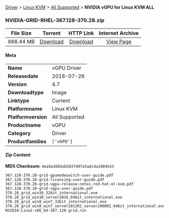 
[Driver](/README.md)  >  [Linux KVM](/index/Driver/Linux_KVM.md)  >  [All Supported](/index/Driver/Linux_KVM/All_Supported.md)  >  **NVIDIA vGPU for Linux KVM ALL**


### NVIDIA-GRID-RHEL-367.128-370.28.zip

| **File Size** | **Torrent**  | **HTTP Link** | **Internet Archive** |
|:-------------:|:------------:|:-------------:|:--------------------:|
| 968.44 MB |  [Download](https://archive.org/download/nvgpu_NVIDIA-GRID-RHEL-367.128-370.28.zip_jf43hmv6/nvgpu_NVIDIA-GRID-RHEL-367.128-370.28.zip_jf43hmv6_archive.torrent)       | [Download](https://archive.org/compress/nvgpu_NVIDIA-GRID-RHEL-367.128-370.28.zip_jf43hmv6) | [View Page](https://archive.org/details/nvgpu_NVIDIA-GRID-RHEL-367.128-370.28.zip_jf43hmv6)       |

#### Meta

<table>
<tr><td><strong>Name</strong></td><td>vGPU Driver</td></tr>
<tr><td><strong>Releasedate</strong></td><td>2018-07-26</td></tr>
<tr><td><strong>Version</strong></td><td>4.7</td></tr>
<tr><td><strong>Downloadtype</strong></td><td>Image</td></tr>
<tr><td><strong>Linktype</strong></td><td>Current</td></tr>
<tr><td><strong>Platformname</strong></td><td>Linux KVM</td></tr>
<tr><td><strong>Platformversion</strong></td><td>All Supported</td></tr>
<tr><td><strong>Productname</strong></td><td>vGPU</td></tr>
<tr><td><strong>Category</strong></td><td>Driver</td></tr>
<tr><td><strong>Productfamilies</strong></td><td><code>['vGPU']</code></td></tr>
</table>

#### Zip Content

**MD5 Checksum**: `4ea9a3682eb5037d9fa5adc4a1004543`

```text
367.128-370.28-grid-gpumodeswitch-user-guide.pdf
367.128-370.28-grid-licensing-user-guide.pdf
367.128-370.28-grid-vgpu-release-notes-red-hat-el-kvm.pdf
367.128-370.28-grid-vgpu-user-guide.pdf
370.28_grid_win10_32bit_international.exe
370.28_grid_win10_server2016_64bit_international.exe
370.28_grid_win8_win7_32bit_international.exe
370.28_grid_win8_win7_server2012R2_server2008R2_64bit_international.exe
NVIDIA-Linux-x86_64-367.128-grid.run
```